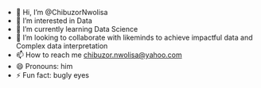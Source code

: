 - 👋 Hi, I’m @ChibuzorNwolisa
- 👀 I’m interested in Data
- 🌱 I’m currently learning Data Science
- 💞️ I’m looking to collaborate with likeminds to achieve impactful data and Complex data interpretation
- 📫 How to reach me chibuzor.nwolisa@yahoo.com
- 😄 Pronouns: him
- ⚡ Fun fact: bugly eyes

<!---
ChibuzorNwolisa/ChibuzorNwolisa is a ✨ special ✨ repository because its `README.md` (this file) appears on your GitHub profile.
You can click the Preview link to take a look at your changes.
--->
